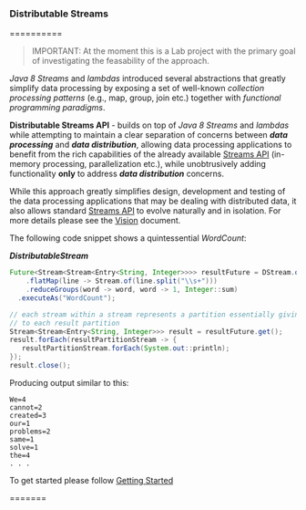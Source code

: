 ### Distributable Streams
==========
> IMPORTANT: At the moment this is a Lab project with the primary goal of investigating the feasability of the approach.

_Java 8 Streams_ and _lambdas_ introduced several abstractions that greatly simplify data processing by exposing a set of well-known _collection 
processing patterns_ (e.g., map, group, join etc.) together with _functional programming paradigms_. 

**Distributable Streams API** - builds on top of _Java 8 Streams_ and _lambdas_ while attempting to maintain a clear separation of concerns between _**data processing**_
and _**data distribution**_, allowing data processing applications to benefit from the rich capabilities of the already available 
[Streams API](http://docs.oracle.com/javase/8/docs/api/java/util/stream/package-summary.html) (in-memory processing, parallelization etc.), while 
unobtrusively adding functionality **only** to address _**data distribution**_ concerns. 

While this approach greatly simplifies design, development and testing of the data processing applications that may be dealing with distributed data, it also allows standard [Streams API](http://docs.oracle.com/javase/8/docs/api/java/util/stream/package-summary.html) to evolve naturally and in isolation. For more details please see the [Vision](https://github.com/hortonworks/dstream/wiki/Vision) document.


The following code snippet shows a quintessential _WordCount_:

_**DistributableStream**_
```java
Future<Stream<Stream<Entry<String, Integer>>>> resultFuture = DStream.ofType(String.class, "wc")
    .flatMap(line -> Stream.of(line.split("\\s+")))
    .reduceGroups(word -> word, word -> 1, Integer::sum)
  .executeAs("WordCount");

// each stream within a stream represents a partition essentially giving you access 
// to each result partition
Stream<Stream<Entry<String, Integer>>> result = resultFuture.get();
result.forEach(resultPartitionStream -> {
   resultPartitionStream.forEach(System.out::println);
});
result.close();
```

Producing output similar to this:
```
We=4
cannot=2
created=3
our=1
problems=2
same=1
solve=1
the=4
. . .
```

To get started please follow [Getting Started](https://github.com/hortonworks/dstream/wiki)

=======

